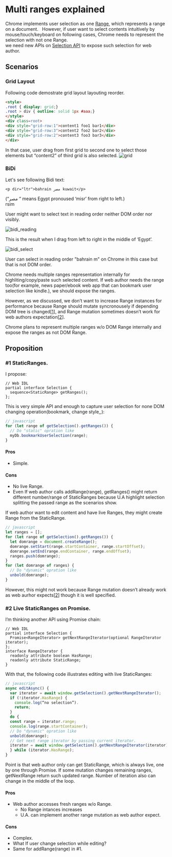 # Multi ranges explained

Chrome implements user selection as one [Range](https://www.w3.org/TR/dom/#range), which represents a range
 on a document.  
However, if user want to select contents intuitively by mouse/touch/keyboard on following cases, 
Chrome needs to represent the selection with not one Range.  
we need new APIs on [Selection API](https://www.w3.org/TR/selection-api/) to expose such selection for web author.

## Scenarios
### Grid Layout
Following code demostrate grid layout layouting reorder.
```html
<style>
.root { display: grid;}
.root > div { outline: solid 1px #aaa;}
</style>
<div class=root>
<div style="grid-row:1">content1 foo1 bar1</div>
<div style="grid-row:3">content2 foo2 bar2</div>
<div style="grid-row:2">content3 foo3 bar3</div>
</div>
```
In that case, user drag from first grid to second one to select those elements but
“content2” of third grid is also selected.
![grid](https://github.com/yoichio/public-documents/blob/master/resources/grid.png)

### BiDi
Let's see following Bidi text:
```
<p dir="ltr">bahrain مصر kuwait</p>
```
(“مصر “ means Egypt pronoused ‘misr’ from right to left.) <br/>
 rsim
  
User might want to select text in reading order neither DOM order nor visibly.

![bidi_reading](https://github.com/yoichio/public-documents/blob/master/resources/bidi_reading.png)<br/>

This is the result when I drag from left to right in the middle of ‘Egypt’.

![bidi_select](https://github.com/yoichio/public-documents/blob/master/resources/bidi_select.png)  

User can select in reading order "bahrain m" on Chrome in this case but that is not DOM order.

Chrome needs multiple ranges representation internally for highliting/copy/paste such selected content.
If web author needs the range too(for example, news paper/ebook web app that can bookmark user selection like kindle.), we should expose the ranges.

However, as we discussed, we don’t want to increase Range instances for performance because Range should
mutate syncronousely if depending DOM tree is changed[[1](https://github.com/w3c/input-events/issues/38#issuecomment-252309333)], and Range mutation sometimes doesn’t work for web authors expectation[[2](https://github.com/w3c/selection-api/issues/41#issuecomment-289924788)].

Chrome plans to represent multiple ranges w/o DOM Range internally and expose the ranges as not DOM Range.

## Proposition
### #1 StaticRanges.
I propose:
```webidl
// Web IDL
partial interface Selection {
  sequence<StaticRange> getRanges();
};
```
This is very simple API and enough to capture user selection for none DOM changing operation(bookmark, change style,,):
```javascript
// javascript
for (let range of getSelection().getRanges()) {
  // Do "static" opration like
  myDb.bookmarkUserSelection(range);
}
```

#### Pros
- Simple.
#### Cons
- No live Range.
- Even If web author calls addRange(range), getRanges() might return different
number/range of StaticRanges because U.A highlight selection splitting the passed range as
the scenarios show. 

If web author want to edit content and have live Ranges, they might
create Range from the StaticRange.
```javascript
// javascript
let ranges = [];
for (let range of getSelection().getRanges()) {
  let domrange = document.createRange();
  domrange.setStart(range.startContainer, range.startOffset);
  domrange.setEnd(range.endContainer, range.endOffset);
  ranges.push(domrange);
}
for (let domrange of ranges) {
  // Do "dynamic" opration like
  unbold(domrange);
}
```
However, this might not work because Range mutation doesn’t already work as web aurhor expects[[2](
https://github.com/w3c/selection-api/issues/41#issuecomment-289924788)] though it is well specified.  

### #2 Live StaticRanges on Promise.
I’m thinking another API using Promise chain:
```webidl
// Web IDL
partial interface Selection {
  Promise<RangeIterator> getNextRangeIterator(optional RangeIterator iterator);
};
interface RangeIterator {
  readonly attribute boolean HasRange;
  readonly attribute StaticRange;
}
```
With that, the following code illustrates editing with live StaticRanges:
```javascript
// javascript
async editAsync() {
  var iterator = await window.getSelection().getNextRangeIterator();
  if (!iterator.HasRange) {
    console.log(“no selection”).
    return;
  }	
  do {
  const range = iterator.range;
  console.log(range.startContainer);
  // Do "dynamic" opration like
  unbold(domrange);
  // Get next range iterator by passing current iterator.
  iterator = await window.getSelection().getNextRangeIterator(iterator);
  } while (iterator.HasRange);
}
```
Point is that web author only can get StaticRange, which is always live, one by one through Promise.
If some mutation changes remaining ranges, getNextRange return such
updated range. Number of iteration also can change in the middle of the loop.

#### Pros
- Web author accesses fresh ranges w/o Range.
  - No Range intances increases
  - U.A. can implement another range mutation as web author expect.

#### Cons
- Complex.
- What If user change selection while editing?
- Same for addRange(range) in #1.

